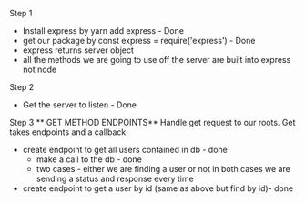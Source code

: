 Step 1
- Install express by yarn add express - Done
- get our package by const express = require('express') - Done
- express returns server object 
- all the methods we are going to use off the server are built into express not node

Step 2
- Get the server to listen - Done 

Step 3 ** GET METHOD ENDPOINTS**
Handle get request to our roots. Get takes endpoints and a callback 
- create endpoint to get all users contained in db - done
    - make a call to the db - done
    - two cases - either we are finding a user or not
    in both cases we are sending a status and response every time 
- create endpoint to get a user by id (same as above but find by id)- done
